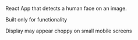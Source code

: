 React App that detects a human face on an image.
<p>Built only for functionality</p>
<p>Display may appear choppy on small mobile screens</p>


